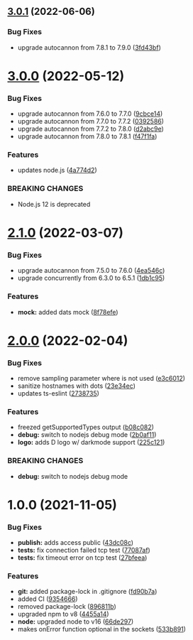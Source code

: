 ## [3.0.1](https://github.com/immobiliare/dats/compare/v3.0.0...v3.0.1) (2022-06-06)


### Bug Fixes

* upgrade autocannon from 7.8.1 to 7.9.0 ([3fd43bf](https://github.com/immobiliare/dats/commit/3fd43bf3c99ed9d5ac4743093d7cbaf086c8ccdc))

# [3.0.0](https://github.com/immobiliare/dats/compare/v2.1.0...v3.0.0) (2022-05-12)


### Bug Fixes

* upgrade autocannon from 7.6.0 to 7.7.0 ([9cbce14](https://github.com/immobiliare/dats/commit/9cbce14dc611eb7cc6c8066975a6f71a4de92471))
* upgrade autocannon from 7.7.0 to 7.7.2 ([0392586](https://github.com/immobiliare/dats/commit/0392586597bfb18d8348ec727c37c5757d427b52))
* upgrade autocannon from 7.7.2 to 7.8.0 ([d2abc9e](https://github.com/immobiliare/dats/commit/d2abc9e26f2e38d8d39dda39639fff24d750c25b))
* upgrade autocannon from 7.8.0 to 7.8.1 ([f47f1fa](https://github.com/immobiliare/dats/commit/f47f1fac15d1c8398bfa553b04858224e37feec7))


### Features

* updates node.js ([4a774d2](https://github.com/immobiliare/dats/commit/4a774d2a5eb6e549876d262680549b0f4f46b050))


### BREAKING CHANGES

* Node.js 12 is deprecated

# [2.1.0](https://github.com/immobiliare/dats/compare/v2.0.0...v2.1.0) (2022-03-07)


### Bug Fixes

* upgrade autocannon from 7.5.0 to 7.6.0 ([4ea546c](https://github.com/immobiliare/dats/commit/4ea546cc942285cce6210b9ea48aab1e6021d0f0))
* upgrade concurrently from 6.3.0 to 6.5.1 ([1db1c95](https://github.com/immobiliare/dats/commit/1db1c957456b0ae54022d8b46dc3fe607a54491f))


### Features

* **mock:** added dats mock ([8f78efe](https://github.com/immobiliare/dats/commit/8f78efef8dcb57409048320a949fb22738668a6a))

# [2.0.0](https://github.com/immobiliare/dats/compare/v1.0.0...v2.0.0) (2022-02-04)


### Bug Fixes

* remove sampling parameter where is not used ([e3c6012](https://github.com/immobiliare/dats/commit/e3c6012f1db6399e40e3bea6cfa62a927a756127))
* sanitize hostnames with dots ([23e34ec](https://github.com/immobiliare/dats/commit/23e34ec6f7c4ac93ff3f2f9ecd30a45907b156a6))
* updates ts-eslint ([2738735](https://github.com/immobiliare/dats/commit/27387352bf37b430ed402914e59e023fbf314355))


### Features

* freezed getSupportedTypes output ([b08c082](https://github.com/immobiliare/dats/commit/b08c0826f655988212456b27264015f7bc35c9f9))
* **debug:** switch to nodejs debug mode ([2b0af11](https://github.com/immobiliare/dats/commit/2b0af117d1526793ea8bc9af8a9e1b8ddcfdbcc8))
* **logo:** adds D logo w/ darkmode support ([225c121](https://github.com/immobiliare/dats/commit/225c12100e3a3c583763f75dcb4602d437f9508a))


### BREAKING CHANGES

* **debug:** switch to nodejs debug mode

# 1.0.0 (2021-11-05)


### Bug Fixes

* **publish:** adds access public ([43dc08c](https://github.com/immobiliare/dats/commit/43dc08c74fafbf397cf78445ca84fc1b2067822f))
* **tests:** fix connection failed tcp test ([77087af](https://github.com/immobiliare/dats/commit/77087afc40b817f45c12be0174a2112740905548))
* **tests:** fix timeout error on tcp test ([27bfeea](https://github.com/immobiliare/dats/commit/27bfeeac6dfe205d97515d594094b9534057776e))


### Features

* **git:** added package-lock in .gitignore ([fd90b7a](https://github.com/immobiliare/dats/commit/fd90b7a19f9359fa10b79fb1a10132782c74f50b))
* added CI ([9354666](https://github.com/immobiliare/dats/commit/935466670f3cc7ecffd51da9207454357a6a2f46))
* removed package-lock ([896811b](https://github.com/immobiliare/dats/commit/896811ba9aec4d5a9e1695481dad15d3821357d4))
* upgraded npm to v8 ([4455a14](https://github.com/immobiliare/dats/commit/4455a1468037fc9acdd5e7b0352734603d0b983a))
* **node:** upgraded node to v16 ([66de297](https://github.com/immobiliare/dats/commit/66de297e396933405ff85585e575c27383779f41))
* makes onError function optional in the sockets ([533b891](https://github.com/immobiliare/dats/commit/533b891d30ac9d2a8acde3ec8521b0349baa204c))
